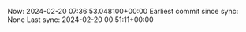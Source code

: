 Now: 2024-02-20 07:36:53.048100+00:00 Earliest commit since sync: None Last sync: 2024-02-20 00:51:11+00:00
